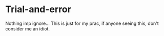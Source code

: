 # Trial-and-error
Nothing imp ignore...
This is just for my prac, if anyone seeing this, don't consider me an idiot.

